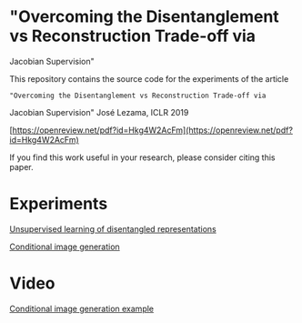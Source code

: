 # "Overcoming the Disentanglement vs Reconstruction Trade-off via
Jacobian Supervision"

This repository contains the source code for the experiments of the article

    "Overcoming the Disentanglement vs Reconstruction Trade-off via
Jacobian Supervision"
    José Lezama, ICLR 2019

[https://openreview.net/pdf?id=Hkg4W2AcFm](https://openreview.net/pdf?id=Hkg4W2AcFm)

If you find this work useful in your research, please consider citing this paper.


# Experiments
[Unsupervised learning of disentangled representations](unsupervised_disentangling) 

[Conditional image generation](conditional_image_generation) 

# Video
[Conditional image generation example](https://iie.fing.edu.uy/~jlezama/web/iclr2019.mp4)
